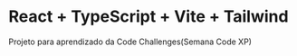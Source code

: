 # React + TypeScript + Vite + Tailwind

Projeto para aprendizado da Code Challenges(Semana Code XP)
